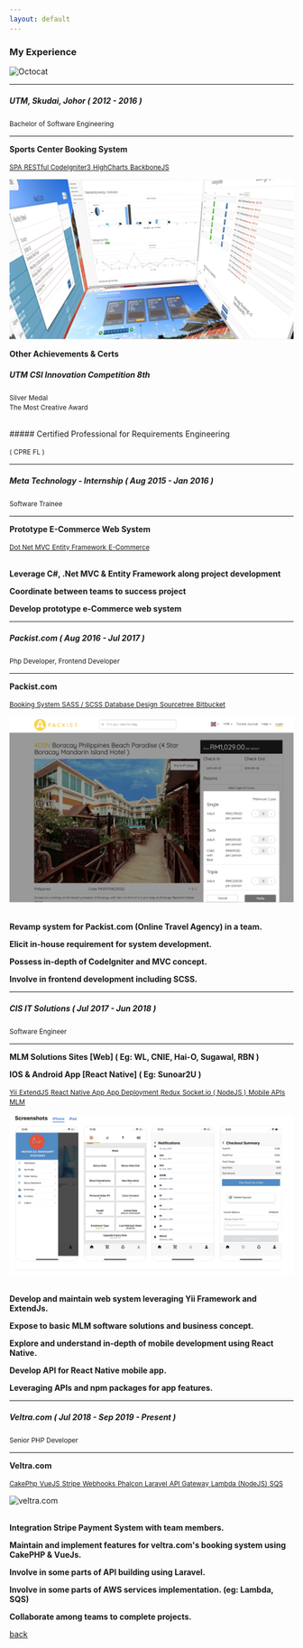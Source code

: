 ```yaml
---
layout: default
---
```


### My Experience

![Octocat](https://github.githubassets.com/images/icons/emoji/octocat.png)
* * *

##### UTM, Skudai, Johor  ( 2012 - 2016 )
<small>Bachelor of Software Engineering</small>

* * *

<article class="paddingV-10">
    <p>
        <strong>
            <i class="glyphicon glyphicon-briefcase"></i> Sports Center Booking System
        </strong>
    </p>
    <a class="btn btn-primary" href="https://en.wikipedia.org/wiki/Single-page_application" target="_blank">
        <small class="icon-label">SPA</small>
    </a>
    <a class="btn btn-primary" href="https://github.com/chriskacerguis/codeigniter-restserver" target="_blank">
        <small class="icon-label">RESTful CodeIgniter3</small>
    </a>
    <a class="btn btn-primary" href="https://www.highcharts.com/" target="_blank">
    <small class="icon-label">HighCharts</small>
    </a>
    <a class="btn btn-primary" href="https://backbonejs.org/" target="_blank">
        <small class="icon-label">BackboneJS</small>
    </a>
</article>

![Sports-Center-Booking-System](/assets/img/scb.png)

<article class="paddingV-10 paddingT-30">
<p>
    <strong>
        <i class="glyphicon glyphicon-briefcase"></i> Other Achievements & Certs
    </strong>
</p>
</article>

##### UTM CSI Innovation Competition 8th
<p>
    <i class="glyphicon glyphicon-star-empty"> </i><small> Silver Medal</small><br/>
    <i class="glyphicon glyphicon-star-empty"> </i><small> The Most Creative Award</small>
</p>

<br />
##### Certified Professional for Requirements Engineering 
<p>
    <i class="glyphicon glyphicon-star-empty"> </i><small> ( CPRE FL )</small><br/>
</p>

* * *

##### Meta Technology - Internship ( Aug 2015 - Jan 2016 )
<small>Software Trainee</small>

* * *

<article class="paddingV-10 paddingT-30">
    <p>
        <strong>
            <i class="glyphicon glyphicon-briefcase"></i> Prototype E-Commerce Web System
        </strong>
    </p>
    <a class="btn btn-primary" href="https://dotnet.microsoft.com/apps/aspnet/mvc" target="_blank">
        <small class="icon-label">Dot Net MVC</small>
    </a>
    <a class="btn btn-primary" href="https://www.tutorialspoint.com/entity_framework/entity_framework_overview.htm" target="_blank">
        <small class="icon-label">Entity Framework</small>
    </a>
    <a class="btn btn-primary" href="https://ecommerce-platforms.com/glossary/ecommerce" target="_blank">
        <small class="icon-label">E-Commerce</small>
    </a>
    <p><br /><i class="glyphicon glyphicon-check"></i> <strong>Leverage C#, .Net MVC & Entity Framework along project development</strong></p>
    <p><i class="glyphicon glyphicon-check"></i> <strong>Coordinate between teams to success project</strong></p>
    <p><i class="glyphicon glyphicon-check"></i> <strong>Develop prototype e-Commerce web system</strong></p>        
</article>

* * *

##### Packist.com ( Aug 2016 - Jul 2017 )
<small>Php Developer, Frontend Developer</small>

* * *
<article class="paddingV-30">
    <p>
        <strong>
            <i class="glyphicon glyphicon-briefcase"></i> Packist.com
        </strong>
    </p>
    <a class="btn btn-primary" href="https://www.packist.com/" target="_blank">
        <small class="icon-label">Booking System</small>
    </a>
    <a class="btn btn-primary" href="https://sass-lang.com/guide" target="_blank">
        <small class="icon-label">SASS / SCSS</small>
    </a>
    <a class="btn btn-primary" href="https://www.guru99.com/database-design.html" target="_blank">
        <small class="icon-label">Database Design</small>
    </a>
    <a class="btn btn-primary" href="https://www.sourcetreeapp.com/" target="_blank">
        <small class="icon-label">Sourcetree</small>
    </a>
    <a class="btn btn-primary" href="https://bitbucket.org/product" target="_blank">
        <small class="icon-label">Bitbucket</small>
    </a>
</article>

![Packist.com](/assets/img/packist.png)

<article>    
    <p><br /><i class="glyphicon glyphicon-check"></i> <strong>Revamp system for Packist.com (Online Travel Agency) in a team.</strong></p>
    <p><i class="glyphicon glyphicon-check"></i> <strong>Elicit in-house requirement for system development.</strong></p>
    <p><i class="glyphicon glyphicon-check"></i> <strong>Possess in-depth of CodeIgniter and MVC concept.</strong></p>
    <p><i class="glyphicon glyphicon-check"></i> <strong>Involve in frontend development including SCSS.</strong></p>
</article>

* * *

##### CIS IT Solutions ( Jul 2017 - Jun 2018 )
<small>Software Engineer</small>

* * *

<article class="paddingV-30">
    <p>
        <strong>
            <i class="glyphicon glyphicon-briefcase"></i> MLM Solutions Sites [Web] ( Eg: WL, CNIE, Hai-O, Sugawal, RBN )
        </strong>
    </p>
    <p>
        <strong>
            <i class="glyphicon glyphicon-briefcase"></i> IOS & Android App [React Native] ( Eg: Sunoar2U )
        </strong>
    </p>
    <a class="btn btn-primary" href="https://www.yiiframework.com/doc/guide/1.1/en" target="_blank">
        <small class="icon-label">Yii</small>
    </a>
    <a class="btn btn-primary" href="http://extendjs.org/" target="_blank">
        <small class="icon-label">ExtendJS</small>
    </a>
    <a class="btn btn-primary" href="https://facebook.github.io/react-native/" target="_blank">
        <small class="icon-label">React Native App</small>
    </a>
    <a class="btn btn-primary" href="https://apps.apple.com/us/app/sunoar2u/id1457698095" target="_blank">
        <small class="icon-label">App Deployment</small>
    </a>
    <a class="btn btn-primary" href="https://redux.js.org/" target="_blank">
        <small class="icon-label">Redux</small>
    </a>
    <a class="btn btn-primary" href="https://socket.io/" target="_blank">
        <small class="icon-label">Socket.io ( NodeJS )</small>
    </a>
    <a class="btn btn-primary" href="https://www.restapitutorial.com/" target="_blank">
        <small class="icon-label">Mobile APIs</small>
    </a>
    <a class="btn btn-primary" href="https://en.wikipedia.org/wiki/Multi-level_marketing" target="_blank">
        <small class="icon-label">MLM</small>
    </a>
</article>

![Sunoar2u](/assets/img/sunoar2u.png)

<article>
    <p><br /><i class="glyphicon glyphicon-check"></i> <strong>Develop and maintain web system leveraging Yii Framework and ExtendJs.</strong></p>
    <p><i class="glyphicon glyphicon-check"></i> <strong>Expose to basic MLM software solutions and business concept.</strong></p>
    <p><i class="glyphicon glyphicon-check"></i> <strong>Explore and understand in-depth of mobile development using React Native.</strong></p>
    <p><i class="glyphicon glyphicon-check"></i> <strong>Develop API for React Native mobile app.</strong></p>
    <p><i class="glyphicon glyphicon-check"></i> <strong>Leveraging APIs and npm packages for app features.</strong></p>
</article>

* * *

##### Veltra.com ( Jul 2018 - Sep 2019 - Present )
<small>Senior PHP Developer</small>

* * *

<article class="paddingV-30">
    <p>
        <strong>
            <i class="glyphicon glyphicon-briefcase"></i> Veltra.com
        </strong>
    </p>
    <a class="btn btn-primary" href="https://book.cakephp.org/1.3/en/" target="_blank">
        <small class="icon-label">CakePhp</small>
    </a>
    <a class="btn btn-primary" href="https://vuejs.org/" target="_blank">
        <small class="icon-label">VueJS</small>
    </a>
    <a class="btn btn-primary" href="https://stripe.com/gb" target="_blank">
        <small class="icon-label">Stripe</small>
    </a>
    <a class="btn btn-primary" href="https://stripe.com/docs/webhooks" target="_blank">
        <small class="icon-label">Webhooks</small>
    </a>
    <a class="btn btn-primary" href="https://phalcon.io/en-us" target="_blank">
        <small class="icon-label">Phalcon</small>
    </a>
    <a class="btn btn-primary" href="https://laravel.com/" target="_blank">
        <small class="icon-label">Laravel</small>
    </a>
    <a class="btn btn-primary" href="https://aws.amazon.com/api-gateway/" target="_blank">
        <small class="icon-label">API Gateway</small>
    </a>
    <a class="btn btn-primary" href="https://aws.amazon.com/lambda/" target="_blank">
        <small class="icon-label">Lambda (NodeJS)</small>
    </a>
    <a class="btn btn-primary" href="https://aws.amazon.com/sqs/" target="_blank">
        <small class="icon-label">SQS</small>
    </a>
</article>

![veltra.com](/assets/img/veltra.png)

<article>
    <p><br /><i class="glyphicon glyphicon-check"></i> <strong>Integration Stripe Payment System with team members.</strong></p>
    <p><i class="glyphicon glyphicon-check"></i> <strong>Maintain and implement features for veltra.com's booking system using CakePHP & VueJs.</strong></p>
    <p><i class="glyphicon glyphicon-check"></i> <strong>Involve in some parts of API building using Laravel.</strong></p>
    <p><i class="glyphicon glyphicon-check"></i> <strong>Involve in some parts of AWS services implementation. (eg: Lambda, SQS)</strong></p>
    <p><i class="glyphicon glyphicon-check"></i> <strong>Collaborate among teams to complete projects.</strong></p>
</article>

[back](../)

